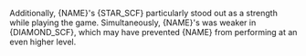 Additionally, {NAME}'s {STAR_SCF} particularly stood out as a strength while playing the game. Simultaneously, {NAME}'s was weaker in {DIAMOND_SCF}, which may have prevented {NAME} from performing at an even higher level. 
